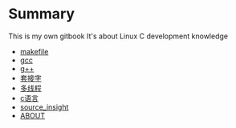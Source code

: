 # Summary
This is my own gitbook
It's about Linux C development knowledge
- [makefile](makefile/README.md)
- [gcc](gcc/README.md)
- [g++](g++/README.md)
- [套接字](socket/README.md)
- [多线程](multithread/README.md)
- [c语言](C/README.md)
- [source_insight](souce_insight/README.md)
- [ABOUT](ABOUT.md)